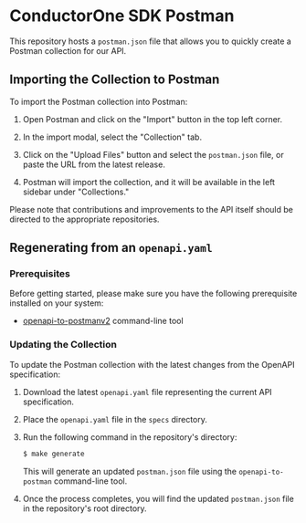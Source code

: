 # ConductorOne SDK Postman

This repository hosts a `postman.json` file that allows you to quickly create a Postman collection for our API.

## Importing the Collection to Postman

To import the Postman collection into Postman:

1. Open Postman and click on the "Import" button in the top left corner.

2. In the import modal, select the "Collection" tab.

3. Click on the "Upload Files" button and select the `postman.json` file, or paste the URL from the latest release.

4. Postman will import the collection, and it will be available in the left sidebar under "Collections."

Please note that contributions and improvements to the API itself should be directed to the appropriate repositories.

## Regenerating from an `openapi.yaml`

### Prerequisites

Before getting started, please make sure you have the following prerequisite installed on your system:

- [openapi-to-postmanv2](https://github.com/postmanlabs/openapi-to-postman) command-line tool

### Updating the Collection

To update the Postman collection with the latest changes from the OpenAPI specification:

1. Download the latest `openapi.yaml` file representing the current API specification.

2. Place the `openapi.yaml` file in the `specs` directory.

3. Run the following command in the repository's directory:

   ```bash
   $ make generate
   ```

   This will generate an updated `postman.json` file using the `openapi-to-postman` command-line tool.

4. Once the process completes, you will find the updated `postman.json` file in the repository's root directory.


